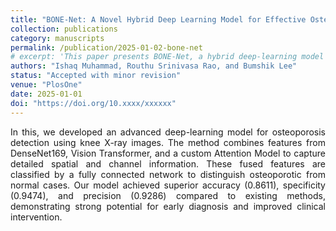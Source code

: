 ```yaml
---
title: "BONE-Net: A Novel Hybrid Deep Learning Model for Effective Osteoporosis Detection"
collection: publications
category: manuscripts
permalink: /publication/2025-01-02-bone-net
# excerpt: 'This paper presents BONE-Net, a hybrid deep-learning model combining DenseNet169, Vision Transformer, and Attention Module for osteoporosis detection.'
authors: "Ishaq Muhammad, Routhu Srinivasa Rao, and Bumshik Lee"
status: "Accepted with minor revision"
venue: "PlosOne"
date: 2025-01-01
doi: "https://doi.org/10.xxxx/xxxxxx"
---
```


<p style="text-align: justify;">
 In this, we developed an advanced deep-learning model for osteoporosis detection using knee X-ray images. The method combines features from DenseNet169, Vision Transformer, and a custom Attention Model to capture detailed spatial and channel information. These fused features are classified by a fully connected network to distinguish osteoporotic from normal cases. Our model achieved superior accuracy (0.8611), specificity (0.9474), and precision (0.9286) compared to existing methods, demonstrating strong potential for early diagnosis and improved clinical intervention.
 </p>